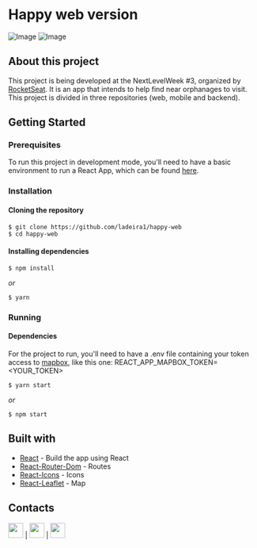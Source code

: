 # Happy web version
![Image](https://github.com/ladeira1/happy-web/tree/main/docs/landing-web.png?raw=true)
![Image](https://github.com/ladeira1/happy-web/tree/main/docs/app.png?raw=true)

## About this project
This project is being developed at the NextLevelWeek #3, organized by [RocketSeat](https://rocketseat.com.br/). It is an app that intends to help find near orphanages to visit.
This project is divided in three repositories (web, mobile and backend).

## Getting Started
### Prerequisites
To run this project in development mode, you'll need to have a basic environment to run a React App, which can be found [here](https://reactjs.org/).

### Installation
#### Cloning the repository
```
$ git clone https://github.com/ladeira1/happy-web
$ cd happy-web
```
#### Installing dependencies
```
$ npm install
```
_or_
```
$ yarn
```

### Running
#### Dependencies
For the project to run, you'll need to have a .env file containing your token access to [mapbox](https://www.mapbox.com/), like this one:
REACT_APP_MAPBOX_TOKEN=<YOUR_TOKEN>

```
$ yarn start
```
_or_
```
$ npm start
```

## Built with
- [React](https://reactjs.org/) - Build the app using React
- [React-Router-Dom](https://reactrouter.com/web/guides/quick-start) - Routes
- [React-Icons](https://react-icons.github.io/react-icons/) - Icons
- [React-Leaflet](https://react-leaflet.js.org/) - Map

## Contacts
<a href="https://github.com/ladeira1"><img src="https://cdn.iconscout.com/icon/free/png-512/github-153-675523.png" width="30"></a> | <a href="https://www.linkedin.com/in/victor-ladeira-26940a1b8/"><img src="https://image.flaticon.com/icons/png/512/174/174857.png" width="30"></a> | <a href="mailto:victorladeirag@gmail.com"><img src="https://image.flaticon.com/icons/png/512/281/281769.png" width="30"></a>
